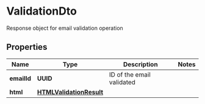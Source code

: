 

# ValidationDto

Response object for email validation operation

## Properties

| Name | Type | Description | Notes |
|------------ | ------------- | ------------- | -------------|
|**emailId** | **UUID** | ID of the email validated |  |
|**html** | [**HTMLValidationResult**](HTMLValidationResult) |  |  |



